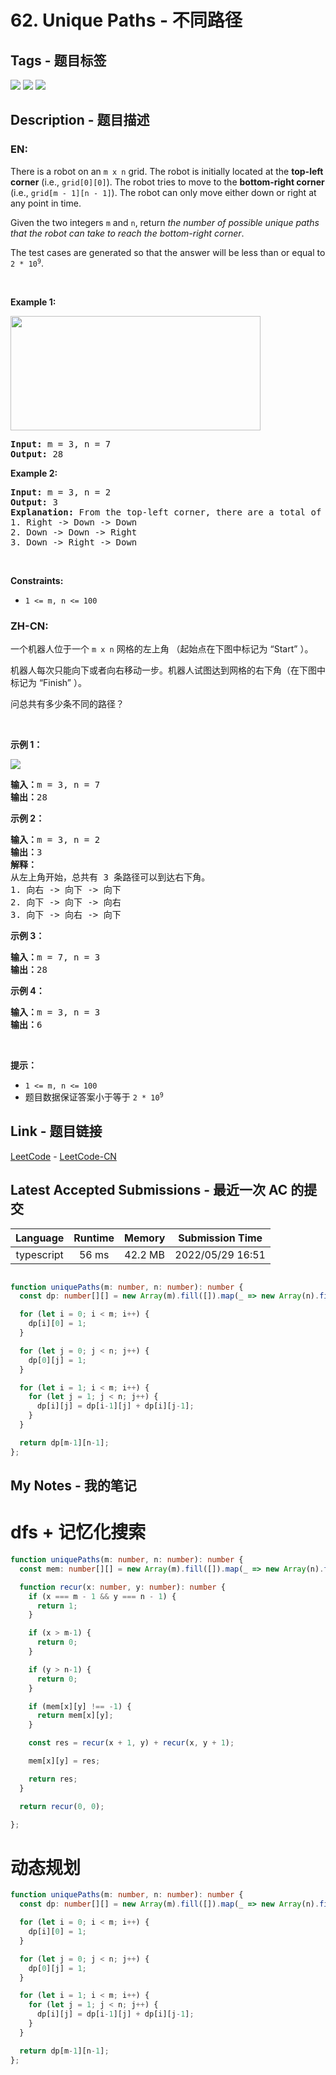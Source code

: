 
# 62. Unique Paths - 不同路径

## Tags - 题目标签

 <img src="https://img.shields.io/badge/Math-数学-blue.svg">   <img src="https://img.shields.io/badge/Dynamic Programming-动态规划-blue.svg">   <img src="https://img.shields.io/badge/Combinatorics-组合数学-blue.svg">  


## Description - 题目描述

### EN:
<p>There is a robot on an <code>m x n</code> grid. The robot is initially located at the <strong>top-left corner</strong> (i.e., <code>grid[0][0]</code>). The robot tries to move to the <strong>bottom-right corner</strong> (i.e., <code>grid[m - 1][n - 1]</code>). The robot can only move either down or right at any point in time.</p>

<p>Given the two integers <code>m</code> and <code>n</code>, return <em>the number of possible unique paths that the robot can take to reach the bottom-right corner</em>.</p>

<p>The test cases are generated so that the answer will be less than or equal to <code>2 * 10<sup>9</sup></code>.</p>

<p>&nbsp;</p>
<p><strong class="example">Example 1:</strong></p>
<img src="https://assets.leetcode.com/uploads/2018/10/22/robot_maze.png" style="width: 400px; height: 183px;" />
<pre>
<strong>Input:</strong> m = 3, n = 7
<strong>Output:</strong> 28
</pre>

<p><strong class="example">Example 2:</strong></p>

<pre>
<strong>Input:</strong> m = 3, n = 2
<strong>Output:</strong> 3
<strong>Explanation:</strong> From the top-left corner, there are a total of 3 ways to reach the bottom-right corner:
1. Right -&gt; Down -&gt; Down
2. Down -&gt; Down -&gt; Right
3. Down -&gt; Right -&gt; Down
</pre>

<p>&nbsp;</p>
<p><strong>Constraints:</strong></p>

<ul>
	<li><code>1 &lt;= m, n &lt;= 100</code></li>
</ul>


### ZH-CN:
<p>一个机器人位于一个 <code>m x n</code><em> </em>网格的左上角 （起始点在下图中标记为 “Start” ）。</p>

<p>机器人每次只能向下或者向右移动一步。机器人试图达到网格的右下角（在下图中标记为 “Finish” ）。</p>

<p>问总共有多少条不同的路径？</p>

<p> </p>

<p><strong>示例 1：</strong></p>
<img src="https://assets.leetcode.com/uploads/2018/10/22/robot_maze.png" />
<pre>
<strong>输入：</strong>m = 3, n = 7
<strong>输出：</strong>28</pre>

<p><strong>示例 2：</strong></p>

<pre>
<strong>输入：</strong>m = 3, n = 2
<strong>输出：</strong>3
<strong>解释：</strong>
从左上角开始，总共有 3 条路径可以到达右下角。
1. 向右 -> 向下 -> 向下
2. 向下 -> 向下 -> 向右
3. 向下 -> 向右 -> 向下
</pre>

<p><strong>示例 3：</strong></p>

<pre>
<strong>输入：</strong>m = 7, n = 3
<strong>输出：</strong>28
</pre>

<p><strong>示例 4：</strong></p>

<pre>
<strong>输入：</strong>m = 3, n = 3
<strong>输出：</strong>6</pre>

<p> </p>

<p><strong>提示：</strong></p>

<ul>
	<li><code>1 <= m, n <= 100</code></li>
	<li>题目数据保证答案小于等于 <code>2 * 10<sup>9</sup></code></li>
</ul>



## Link - 题目链接

[LeetCode](https://leetcode.com/problems/unique-paths/description/)  -  [LeetCode-CN](https://leetcode.cn/problems/unique-paths/description/)
## Latest Accepted Submissions - 最近一次 AC 的提交


| Language | Runtime | Memory | Submission Time |
|:---:|:---:|:---:|:---:|
| typescript  | 56 ms | 42.2 MB | 2022/05/29 16:51 |

```typescript

function uniquePaths(m: number, n: number): number {
  const dp: number[][] = new Array(m).fill([]).map(_ => new Array(n).fill(0));

  for (let i = 0; i < m; i++) {
    dp[i][0] = 1;
  }

  for (let j = 0; j < n; j++) {
    dp[0][j] = 1;
  }

  for (let i = 1; i < m; i++) {
    for (let j = 1; j < n; j++) {
      dp[i][j] = dp[i-1][j] + dp[i][j-1];
    }
  }

  return dp[m-1][n-1];
};

```
## My Notes - 我的笔记


# dfs + 记忆化搜索

```typescript
function uniquePaths(m: number, n: number): number {
  const mem: number[][] = new Array(m).fill([]).map(_ => new Array(n).fill(-1));

  function recur(x: number, y: number): number {
    if (x === m - 1 && y === n - 1) {
      return 1;
    }

    if (x > m-1) {
      return 0;
    }

    if (y > n-1) {
      return 0;
    }

    if (mem[x][y] !== -1) {
      return mem[x][y];
    }

    const res = recur(x + 1, y) + recur(x, y + 1);

    mem[x][y] = res;

    return res;
  }

  return recur(0, 0);

};
```

# 动态规划

```typescript
function uniquePaths(m: number, n: number): number {
  const dp: number[][] = new Array(m).fill([]).map(_ => new Array(n).fill(0));

  for (let i = 0; i < m; i++) {
    dp[i][0] = 1;
  }

  for (let j = 0; j < n; j++) {
    dp[0][j] = 1;
  }

  for (let i = 1; i < m; i++) {
    for (let j = 1; j < n; j++) {
      dp[i][j] = dp[i-1][j] + dp[i][j-1];
    }
  }

  return dp[m-1][n-1];
};
```


